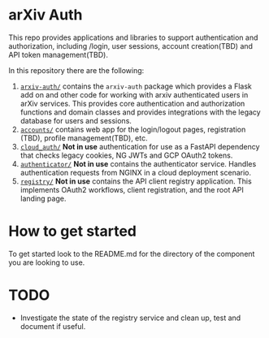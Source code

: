 # arXiv Auth

This repo provides applications and libraries to support authentication and
authorization, including /login, user sessions, account creation(TBD) and API
token management(TBD).

In this repository there are the following:

1. [``arxiv-auth/``](arxiv-auth/) contains the ``arxiv-auth`` package which
   provides a Flask add on and other code for working with arxiv authenticated
   users in arXiv services.  This provides core authentication and authorization
   functions and domain classes and provides integrations with the legacy
   database for users and sessions.
2. [``accounts/``](accounts/) contains web app for the login/logout pages,
   registration (TBD), profile management(TBD), etc.
3. [``cloud_auth/``](cloud_auth/) **Not in use** authentication for use as a
   FastAPI dependency that checks legacy cookies, NG JWTs and GCP OAuth2 tokens.
3. [``authenticator/``](authenticator/) **Not in use** contains the
   authenticator service. Handles authentication requests from NGINX
   in a cloud deployment scenario.
4. [``registry/``](registry/) **Not in use** contains the API client
   registry application. This implements OAuth2 workflows, client
   registration, and the root API landing page.

# How to get started
To get started look to the README.md for the directory of the component you are
looking to use.

# TODO
- Investigate the state of the registry service and clean up, test and document if useful.
